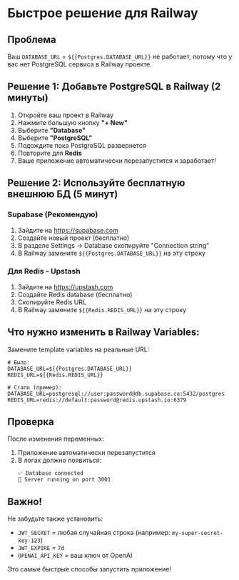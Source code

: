 # Быстрое решение для Railway

## Проблема
Ваш `DATABASE_URL` = `${{Postgres.DATABASE_URL}}` не работает, потому что у вас нет PostgreSQL сервиса в Railway проекте.

## Решение 1: Добавьте PostgreSQL в Railway (2 минуты)

1. Откройте ваш проект в Railway
2. Нажмите большую кнопку **"+ New"**
3. Выберите **"Database"**
4. Выберите **"PostgreSQL"**
5. Подождите пока PostgreSQL развернется
6. Повторите для **Redis**
7. Ваше приложение автоматически перезапустится и заработает!

## Решение 2: Используйте бесплатную внешнюю БД (5 минут)

### Supabase (Рекомендую)
1. Зайдите на https://supabase.com
2. Создайте новый проект (бесплатно)
3. В разделе Settings → Database скопируйте "Connection string"
4. В Railway замените `${{Postgres.DATABASE_URL}}` на эту строку

### Для Redis - Upstash
1. Зайдите на https://upstash.com
2. Создайте Redis database (бесплатно)
3. Скопируйте Redis URL
4. В Railway замените `${{Redis.REDIS_URL}}` на эту строку

## Что нужно изменить в Railway Variables:

Замените template variables на реальные URL:

```
# Было:
DATABASE_URL=${{Postgres.DATABASE_URL}}
REDIS_URL=${{Redis.REDIS_URL}}

# Стало (пример):
DATABASE_URL=postgresql://user:password@db.supabase.co:5432/postgres
REDIS_URL=redis://default:password@redis.upstash.io:6379
```

## Проверка

После изменения переменных:
1. Приложение автоматически перезапустится
2. В логах должно появиться:
   ```
   ✅ Database connected
   🚀 Server running on port 3001
   ```

## Важно!

Не забудьте также установить:
- `JWT_SECRET` = любая случайная строка (например: `my-super-secret-key-123`)
- `JWT_EXPIRE` = `7d`
- `OPENAI_API_KEY` = ваш ключ от OpenAI

Это самые быстрые способы запустить приложение!